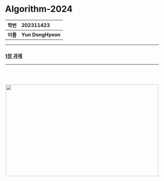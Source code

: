 # Algorithm-2024
**학번**|**202311423**
:-----:|:-----
**이름**|**Yun DongHyeon**

***
### [1장 과제]([https://github.com/Zeep02/Algorithm-2024/tree/1%EC%9E%A5-%EA%B3%BC%EC%A0%9C](https://github.com/Zeep02/Algorithm-2024/tree/main/1%EC%9E%A5%20%EA%B3%BC%EC%A0%9C))
***


<p align="center"><br/><br/><br/>
<img src="https://static.wikia.nocookie.net/silly-cat/images/c/c3/Chipi_Chipi_Chapa_Chapa_Cat.png/revision/latest?cb=20231228121420"  height="300" width="500">
</p>
